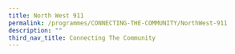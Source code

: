 ```yaml
---
title: North West 911
permalink: /programmes/CONNECTING-THE-COMMUNITY/NorthWest-911
description: ""
third_nav_title: Connecting The Community
---
```


